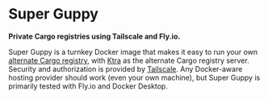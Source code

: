 # Super Guppy

**Private Cargo registries using Tailscale and Fly.io.**

Super Guppy is a turnkey Docker image that makes it easy to run your own
[alternate Cargo registry][altcargo], with [Ktra][ktra] as the alternate Cargo
registry server. Security and authorization is provided by
[Tailscale][tailscale]. Any Docker-aware hosting provider should work (even your
own machine), but Super Guppy is primarily tested with Fly.io and Docker
Desktop.

[altcargo]:
    https://doc.rust-lang.org/cargo/reference/registries.html#using-an-alternate-registry
[ktra]: https://github.com/moriturus/ktra
[tailscale]: https://tailscale.com/
